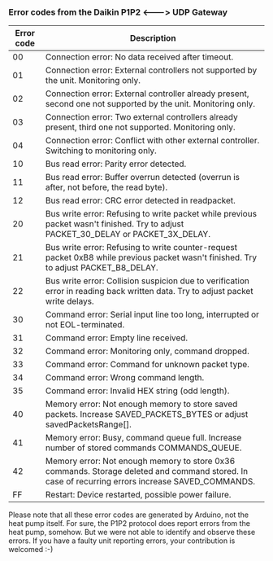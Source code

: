 ### Error codes from the Daikin P1P2 <---> UDP Gateway

 

| Error code | Description                                                  |
| ---------- | ------------------------------------------------------------ |
| 00         | Connection error: No data received after timeout.            |
| 01         | Connection error: External controllers not supported by the unit. Monitoring only. |
| 02         | Connection error: External controller already present, second one not supported by the unit. Monitoring only. |
| 03         | Connection error: Two external controllers already present, third one not supported. Monitoring only. |
| 04         | Connection error: Conflict with other external controller. Switching to monitoring only. |
| 10         | Bus read error: Parity error detected.                       |
| 11         | Bus read error: Buffer overrun detected (overrun is after, not before,  the read byte). |
| 12         | Bus read error: CRC error detected in readpacket.            |
| 20         | Bus write error: Refusing to write packet while previous packet wasn't  finished. Try to adjust PACKET_30_DELAY or PACKET_3X_DELAY. |
| 21         | Bus write error: Refusing to write counter-request packet 0xB8 while  previous packet wasn't finished. Try to adjust PACKET_B8_DELAY. |
| 22         | Bus write error: Collision suspicion due to verification error in reading back written data. Try to adjust packet write delays. |
| 30         | Command error: Serial input line too long, interrupted or not EOL-terminated. |
| 31         | Command error: Empty line received.                          |
| 32         | Command error: Monitoring only, command dropped.             |
| 33         | Command error: Command for unknown packet type.              |
| 34         | Command error: Wrong command length.                         |
| 35         | Command error: Invalid HEX string (odd length).              |
| 40         | Memory error: Not enough memory to store saved packets. Increase  SAVED_PACKETS_BYTES or adjust savedPacketsRange[]. |
| 41         | Memory error: Busy, command queue full. Increase number of stored  commands COMMANDS_QUEUE. |
| 42         | Memory error: Not enough memory to store 0x36 commands. Storage deleted and command stored. In case of recurring errors increase SAVED_COMMANDS. |
| FF         | Restart: Device restarted, possible power failure.           |

Please note that all these error codes are generated by Arduino, not the heat pump itself. For sure, the P1P2 protocol does report errors from the heat pump, somehow. But we were not able to identify and observe these errors. If you have a faulty unit reporting errors, your contribution is welcomed :-)

